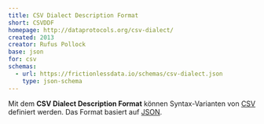 ```yaml
---
title: CSV Dialect Description Format
short: CSVDDF
homepage: http://dataprotocols.org/csv-dialect/
created: 2013
creator: Rufus Pollock
base: json
for: csv
schemas:
  - url: https://frictionlessdata.io/schemas/csv-dialect.json
    type: json-schema
---
```


Mit dem **CSV Dialect Description Format** können Syntax-Varianten von
[CSV](../csv) definiert werden. Das Format basiert auf [JSON](../json).

<list-schemas format="csvddf"/>
